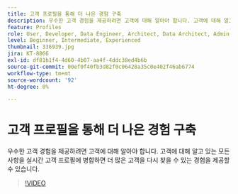 ```yaml
---
title: 고객 프로필을 통해 더 나은 경험 구축
description: 우수한 고객 경험을 제공하려면 고객에 대해 알아야 합니다. 고객에 대해 알고 있는 모든 사항을 실시간 고객 프로필에 병합하면 더 많은 고객을 다시 찾을 수 있는 경험을 제공할 수 있습니다.
feature: Profiles
role: User, Developer, Data Engineer, Architect, Data Architect, Admin, Leader
level: Beginner, Intermediate, Experienced
thumbnail: 336939.jpg
jira: KT-8866
exl-id: df81b1f4-4d60-4b07-aa4f-4ddc38ed4b6b
source-git-commit: 00ef0f40fb3d82f0c06428a35c0e402f46ab6774
workflow-type: tm+mt
source-wordcount: '92'
ht-degree: 0%

---
```


# 고객 프로필을 통해 더 나은 경험 구축

우수한 고객 경험을 제공하려면 고객에 대해 알아야 합니다. 고객에 대해 알고 있는 모든 사항을 실시간 고객 프로필에 병합하면 더 많은 고객을 다시 찾을 수 있는 경험을 제공할 수 있습니다.

>[!VIDEO](https://video.tv.adobe.com/v/336939/?learn=on)
